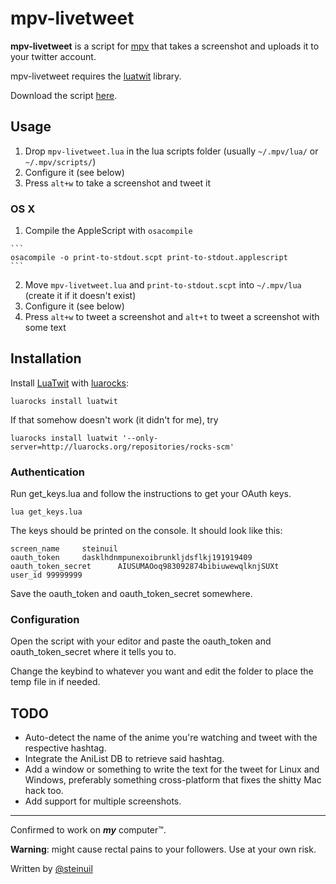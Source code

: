 mpv-livetweet
=============
**mpv-livetweet** is a script for [mpv](http://mpv.io) that takes a screenshot and uploads it to your twitter account.

mpv-livetweet requires the [luatwit](https://github.com/darkstalker/LuaTwit) library.

Download the script [here](https://github.com/steinuil/mpv-livetweet/archive/v0.1.zip).

Usage
-----
  1. Drop `mpv-livetweet.lua` in the lua scripts folder (usually `~/.mpv/lua/` or `~/.mpv/scripts/`)
  2. Configure it (see below)
  3. Press `alt+w` to take a screenshot and tweet it
  
### OS X
  1. Compile the AppleScript with `osacompile`

	```
	osacompile -o print-to-stdout.scpt print-to-stdout.applescript
	```
  2. Move `mpv-livetweet.lua` and `print-to-stdout.scpt` into `~/.mpv/lua` (create it if it doesn't exist)
  3. Configure it (see below)
  4. Press `alt+w` to tweet a screenshot and `alt+t` to tweet a screenshot with some text

Installation
------------
Install [LuaTwit](https://github.com/darkstalker/LuaTwit) with [luarocks](luarocks.org):

```
luarocks install luatwit
```
If that somehow doesn't work (it didn't for me), try

```
luarocks install luatwit '--only-server=http://luarocks.org/repositories/rocks-scm'
```

### Authentication
Run get_keys.lua and follow the instructions to get your OAuth keys.

```
lua get_keys.lua
```
The keys should be printed on the console. It should look like this:

```
screen_name     steinuil
oauth_token     dasklhdnmpunexoibrunkljdsflkj191919409
oauth_token_secret      AIUSUMAOoq983092874bibiuwewqlknjSUXt
user_id 99999999
```
Save the oauth_token and oauth_token_secret somewhere.

### Configuration
Open the script with your editor and paste the oauth_token and oauth_token_secret where it tells you to.

Change the keybind to whatever you want and edit the folder to place the temp file in if needed.

TODO
----
  * Auto-detect the name of the anime you're watching and tweet with the respective hashtag.
  * Integrate the AniList DB to retrieve said hashtag.
  * Add a window or something to write the text for the tweet for Linux and Windows, preferably something cross-platform that fixes the shitty Mac hack too.
  * Add support for multiple screenshots.

----
Confirmed to work on ***my*** computer™.

**Warning**: might cause rectal pains to your followers. Use at your own risk.

Written by [@steinuil](https://twitter.com/steinuil)